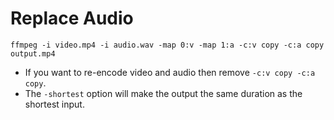 # Replace Audio

```
ffmpeg -i video.mp4 -i audio.wav -map 0:v -map 1:a -c:v copy -c:a copy output.mp4
```

- If you want to re-encode video and audio then remove `-c:v copy -c:a copy`.
- The `-shortest` option will make the output the same duration as the shortest input.
